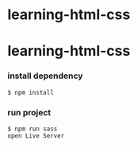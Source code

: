 # learning-html-css
# learning-html-css
### install dependency
    $ npm install
### run project
    $ npm run sass
    open Live Server
